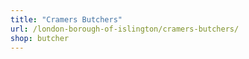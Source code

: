 ```yaml
---
title: "Cramers Butchers"
url: /london-borough-of-islington/cramers-butchers/
shop: butcher
---
```

